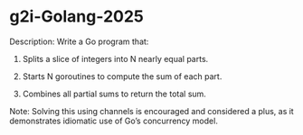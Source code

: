 # g2i-Golang-2025


Description:
Write a Go program that:

1. Splits a slice of integers into N nearly equal parts.

2. Starts N goroutines to compute the sum of each part.

3. Combines all partial sums to return the total sum.

Note: Solving this using channels is encouraged and considered a plus, as it demonstrates idiomatic use of Go’s concurrency model.